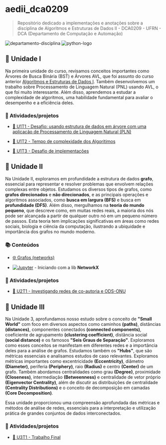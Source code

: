 # aedii_dca0209
> Repositório dedicado a implementações e anotações sobre a disciplina de Algoritmos e Estruturas de Dados II - DCA0209 - UFRN - DCA (Departamento de Computação e Automação)

![departamento-disciplina](https://img.shields.io/badge/dca-Algoritmos_e_Estrutura_de_Dados_2-blue?style=for-the-badge)
![python-logo](https://img.shields.io/badge/python-grey?style=for-the-badge&logo=python&logoColor=white)

## 🚀 Unidade I

Na primeira unidade do curso, revisamos conceitos importantes como Árvores de Busca Binária (BST) e Árvores AVL, que foi assunto do curso anterior [Algoritmos e Estruturas de Dados I](https://github.com/CarlosG18/aedi_dca0208). Também desenvolvemos um trabalho sobre Processamento de Linguagem Natural (PNL) usando AVL, o que foi muito interessante. Além disso, aprendemos a estudar a complexidade de algoritmos, uma habilidade fundamental para avaliar o desempenho e a eficiência deles.

### 🎯 Atividades/projetos
- [📌 U1T1 - Desafio: usando estrutura de dados em árvore com uma aplicação de Processamento de Linguagem Natural (PLN)](https://github.com/CarlosG18/aedii_dca0209/blob/main/unidade1/U1T1/u1t1.md)

- [📌 U1T2 - Tempo de complexidade dos Algoritimos](https://github.com/CarlosG18/aedii_dca0209/blob/main/unidade1/U1T2/u1t2.md)

- [📌 U1T3 - Desafio de implementações](https://github.com/CarlosG18/aedii_dca0209/blob/main/unidade1/U1T3/u1t3.md)

## 🚀 Unidade II

Na Unidade II, exploramos em profundidade a estrutura de dados **grafo**, essencial para representar e resolver problemas que envolvem relações complexas entre objetos. Estudamos os diversos tipos de grafos, como **grafos direcionados** e **não direcionados**, e as principais operações e algoritmos associados, como **busca em largura (BFS)** e busca em **profundidade (DFS)**. Além disso, mergulhamos na **teoria do mundo pequeno**, que descreve como, em muitas redes reais, a maioria dos nós pode ser alcançada a partir de qualquer outro nó em um pequeno número de passos. Esta teoria tem implicações significativas em áreas como redes sociais, biologia e ciência da computação, ilustrando a ubiquidade e importância dos grafos no mundo moderno.

### 📚 Conteúdos

- [🌐 Grafos (networks)](https://github.com/CarlosG18/aedii_dca0209/blob/main/unidade2/conteudos/grafos.md)

- [![Jupyter](https://img.shields.io/badge/-Notebook-191A1B?style=flat-square&logo=jupyter)](https://github.com/CarlosG18/aedii_dca0209/blob/main/unidade2/praticas/[NetworkX]_Network_Elements.ipynb) - Iniciando com a lib **NetworkX**

### 🎯 Atividades/projetos

- [📌 U2T1 - Investigando redes de co-autoria e ODS-ONU](./unidade2/U2T1/u2t1.md)

## 🚀 Unidade III

Na Unidade 3, aprofundamos nosso estudo sobre o conceito de **"Small World"** com foco em diversos aspectos como caminhos **(paths)**, distâncias **(distances)**, componentes conectados **(connected components)**, coeficiente de agrupamento **(clustering coefficient)**, distância social **(social distance)** e os famosos **"Seis Graus de Separação"**. Exploramos como esses conceitos se manifestam em diferentes redes e a importância deles para a análise de grafos. Estudamos também os **"Hubs"**, que são métricas essenciais e analisamos estudos de caso relevantes. Exploramos métricas importantes como excentricidade **(Eccentricity)**, diâmetro **(Diameter)**, periferia **(Periphery)**, raio **(Radius)** e centro **(Center)** de um grafo. Também abordamos centralidades como grau **(Degree)**, proximidade **(Closeness)**, intermediação **(Betweenness)** e centralidade de vetor próprio **(Eigenvector Centrality)**, além de discutir as distribuições de centralidade **(Centrality Distributions)** e o conceito de decomposição em camadas **(Core Decomposition)**.

Essa unidade proporcionou uma compreensão aprofundada das métricas e métodos de análise de redes, essenciais para a interpretação e utilização prática de grandes conjuntos de dados interconectados.

### 🎯 Atividades/projetos

- [📌 U3T1 - Trabalho Final](./unidade3/U3T1/u3t1.md)